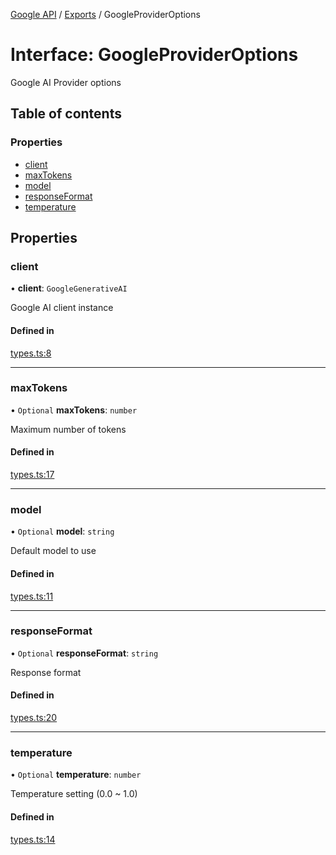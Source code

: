 <!-- 
 ⚠️  AUTO-GENERATED FILE - DO NOT EDIT MANUALLY
 This file is automatically generated by scripts/docs-generator.js
 To make changes, edit the source TypeScript files or update the generator script
-->

[Google API](../../) / [Exports](../modules) / GoogleProviderOptions

# Interface: GoogleProviderOptions

Google AI Provider options

## Table of contents

### Properties

- [client](GoogleProviderOptions#client)
- [maxTokens](GoogleProviderOptions#maxtokens)
- [model](GoogleProviderOptions#model)
- [responseFormat](GoogleProviderOptions#responseformat)
- [temperature](GoogleProviderOptions#temperature)

## Properties

### client

• **client**: `GoogleGenerativeAI`

Google AI client instance

#### Defined in

[types.ts:8](https://github.com/woojubb/robota/blob/8f648f4ea0cfa488c5bb8d1bbd3b037ae7f0ab4b/packages/google/src/types.ts#L8)

___

### maxTokens

• `Optional` **maxTokens**: `number`

Maximum number of tokens

#### Defined in

[types.ts:17](https://github.com/woojubb/robota/blob/8f648f4ea0cfa488c5bb8d1bbd3b037ae7f0ab4b/packages/google/src/types.ts#L17)

___

### model

• `Optional` **model**: `string`

Default model to use

#### Defined in

[types.ts:11](https://github.com/woojubb/robota/blob/8f648f4ea0cfa488c5bb8d1bbd3b037ae7f0ab4b/packages/google/src/types.ts#L11)

___

### responseFormat

• `Optional` **responseFormat**: `string`

Response format

#### Defined in

[types.ts:20](https://github.com/woojubb/robota/blob/8f648f4ea0cfa488c5bb8d1bbd3b037ae7f0ab4b/packages/google/src/types.ts#L20)

___

### temperature

• `Optional` **temperature**: `number`

Temperature setting (0.0 ~ 1.0)

#### Defined in

[types.ts:14](https://github.com/woojubb/robota/blob/8f648f4ea0cfa488c5bb8d1bbd3b037ae7f0ab4b/packages/google/src/types.ts#L14)
